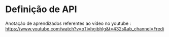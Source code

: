 
# Definição de API #

Anotação de aprendizados referentes ao vídeo no youtube :
https://www.youtube.com/watch?v=oTivhgjbhIg&t=432s&ab_channel=Fredi

